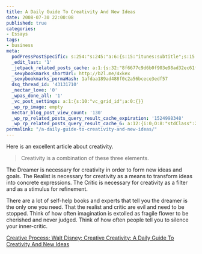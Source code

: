 ```yaml
---
title: A Daily Guide To Creativity And New Ideas
date: 2008-07-30 22:00:08
published: true
categories:
- Essays
tags:
- business
meta:
  podPressPostSpecific: s:254:"s:245:"a:6:{s:15:"itunes:subtitle";s:15:"##PostExcerpt##";s:14:"itunes:summary";s:15:"##PostExcerpt##";s:15:"itunes:keywords";s:17:"##WordPressCats##";s:13:"itunes:author";s:10:"##Global##";s:15:"itunes:explicit";s:2:"No";s:12:"itunes:block";s:2:"No";}";";
  _edit_last: '1'
  _jetpack_related_posts_cache: a:1:{s:32:"8f6677c9d6b0f903e98ad32ec61f8deb";a:2:{s:7:"expires";i:1470629411;s:7:"payload";a:3:{i:0;a:1:{s:2:"id";i:410;}i:1;a:1:{s:2:"id";i:1162;}i:2;a:1:{s:2:"id";i:1650;}}}}
  _sexybookmarks_shortUrl: http://b2l.me/4xkex
  _sexybookmarks_permaHash: 1afdaa189ad488f0c2a56bcece3edf57
  dsq_thread_id: '43131710'
  _nectar_love: '0'
  _wpas_done_all: '1'
  _vc_post_settings: a:1:{s:10:"vc_grid_id";a:0:{}}
  _wp_rp_image: empty
  nectar_blog_post_view_count: '130'
  _wp_rp_related_posts_query_result_cache_expiration: '1524998348'
  _wp_rp_related_posts_query_result_cache_6: a:12:{i:0;O:8:"stdClass":2:{s:7:"post_id";s:4:"1162";s:5:"score";s:17:"64.72250340792813";}i:1;O:8:"stdClass":2:{s:7:"post_id";s:3:"438";s:5:"score";s:17:"61.91451553140016";}i:2;O:8:"stdClass":2:{s:7:"post_id";s:3:"391";s:5:"score";s:17:"57.53266194950501";}i:3;O:8:"stdClass":2:{s:7:"post_id";s:4:"2345";s:5:"score";s:17:"49.66341627484776";}i:4;O:8:"stdClass":2:{s:7:"post_id";s:3:"725";s:5:"score";s:18:"21.303066990665464";}i:5;O:8:"stdClass":2:{s:7:"post_id";s:3:"398";s:5:"score";s:18:"15.457023139393103";}i:6;O:8:"stdClass":2:{s:7:"post_id";s:4:"1650";s:5:"score";s:18:"15.080080862662674";}i:7;O:8:"stdClass":2:{s:7:"post_id";s:3:"410";s:5:"score";s:18:"15.080080862662674";}i:8;O:8:"stdClass":2:{s:7:"post_id";s:3:"141";s:5:"score";s:18:"15.080080862662674";}i:9;O:8:"stdClass":2:{s:7:"post_id";s:3:"341";s:5:"score";s:18:"14.891459503636392";}i:10;O:8:"stdClass":2:{s:7:"post_id";s:3:"393";s:5:"score";s:18:"14.526816390042898";}i:11;O:8:"stdClass":2:{s:7:"post_id";s:3:"333";s:5:"score";s:18:"14.526816390042898";}}
permalink: "/a-daily-guide-to-creativity-and-new-ideas/"
---
```

Here is an excellent article about creativity.
>Creativity is a combination of these three elements.

The Dreamer is necessary for creativity in order to form new ideas and goals. The Realist is necessary for creativity as a means to transform ideas into concrete expressions. The Critic is necessary for creativity as a filter and as a stimulus for refinement.

There are a lot of self-help books and experts that tell you the dreamer is the only one you need. That the realist and critic are evil and need to be stopped. Think of how often imagination is extolled as fragile flower to be cherished and never judged. Think of how often people tell you to silence your inner-critic.</blockquote>
<p><a href="http://www.creativecreativity.com/2007/04/creative_proces.html" rel="nofollow">Creative Process: Walt Disney: Creative Creativity: A Daily Guide To Creativity And New Ideas</a></p>
